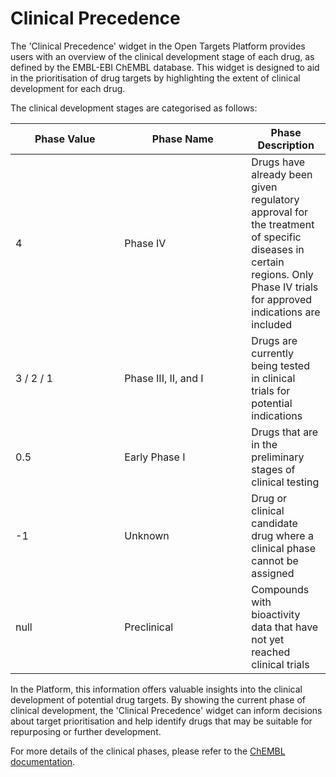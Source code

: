 # Clinical Precedence

The 'Clinical Precedence' widget in the Open Targets Platform provides users with an overview of the clinical development stage of each drug, as defined by the EMBL-EBI ChEMBL database. This widget is designed to aid in the prioritisation of drug targets by highlighting the extent of clinical development for each drug.

The clinical development stages are categorised as follows:

<table><thead><tr><th width="158.33333333333331">Phase Value</th><th width="187">Phase Name</th><th>Phase Description</th></tr></thead><tbody><tr><td>4</td><td>Phase IV</td><td>Drugs have already been given regulatory approval for the treatment of specific diseases in certain regions. Only Phase IV trials for approved indications are included</td></tr><tr><td>3 / 2 / 1</td><td>Phase III, II, and I</td><td>Drugs are currently being tested in clinical trials for potential indications</td></tr><tr><td>0.5</td><td>Early Phase I</td><td>Drugs that are in the preliminary stages of clinical testing</td></tr><tr><td>-1</td><td>Unknown</td><td>Drug or clinical candidate drug where a clinical phase cannot be assigned</td></tr><tr><td>null</td><td>Preclinical</td><td>Compounds with bioactivity data that have not yet reached clinical trials</td></tr></tbody></table>



In the Platform, this information offers valuable insights into the clinical development of potential drug targets. By showing the current phase of clinical development, the 'Clinical Precedence' widget can inform decisions about target prioritisation and help identify drugs that may be suitable for repurposing or further development.&#x20;

For more details of the clinical phases, please refer to the [ChEMBL documentation](https://chembl.gitbook.io/chembl-interface-documentation/frequently-asked-questions/drug-and-compound-questions#what-is-max-phase).
